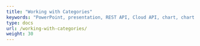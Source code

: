 ```yaml
---
title: "Working with Categories"
keywords: "PowerPoint, presentation, REST API, Cloud API, chart, chart data, add chart data, update chart data, remove chart data"
type: docs
url: /working-with-categories/
weight: 30
---
```

